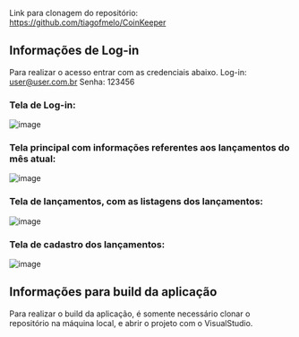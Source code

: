Link para clonagem do repositório: https://github.com/tiagofmelo/CoinKeeper

## Informações de Log-in
Para realizar o acesso entrar com as credenciais abaixo.
Log-in: user@user.com.br
Senha: 123456
### Tela de Log-in:
![image](https://user-images.githubusercontent.com/78428504/236720932-43b6d495-394f-4827-bee5-2f431fb921f2.png)
### Tela principal com informações referentes aos lançamentos do mês atual:
![image](https://user-images.githubusercontent.com/78428504/236720948-9454402b-a2f0-4d80-90c6-328b924a2178.png)
### Tela de lançamentos, com as listagens dos lançamentos:
![image](https://user-images.githubusercontent.com/78428504/236720955-639c0175-7635-4cee-98c7-4d2662f8953d.png)
### Tela de cadastro dos lançamentos:
![image](https://user-images.githubusercontent.com/78428504/236720965-c04e4570-1002-49af-97ce-57a7f18aebf6.png)
## Informações para build da aplicação
Para realizar o build da aplicação, é somente necessário clonar o repositório na máquina local, e abrir o projeto com o VisualStudio.
